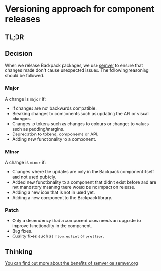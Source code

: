 <!-- Copy this to make your own decisions. -->

# Versioning approach for component releases

## TL;DR
<!-- Only if long enough to merit one. -->

## Decision
When we release Backpack packages, we use [semver](https://semver.org/) to ensure that changes made don't cause unexpected issues. The following reasoning should be followed.

### Major
A change is `major` if:
- If changes are not backwards compatible.
- Breaking changes to components such as updating the API or visual changes.
- Changes to tokens such as changes to colours or changes to values such as padding/margins.
- Deprecation to tokens, components or API.
- Adding new functionality to a component.

### Minor
A change is `minor` if:
- Changes where the updates are only in the Backpack component itself and not used publicly.
- Added new functionality to a component that didn't exist before and are not mandatory meaning there would be no impact on release.
- Adding a new icon that is not in used yet.
- Adding a new component to the Backpack library.

### Patch
- Only a dependency that a component uses needs an upgrade to improve functionality in the component.
- Bug fixes.
- Quality fixes such as `flow`, `eslint` or `prettier`.

## Thinking
[You can find out more about the benefits of semver on semver.org](https://semver.org/#why-use-semantic-versioning)
